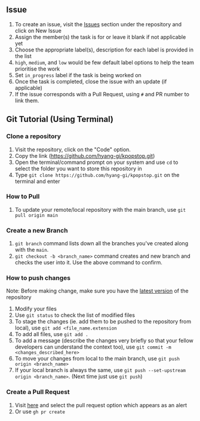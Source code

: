 ## Issue

1. To create an issue, visit the [Issues](https://github.com/hyang-gi/kpopstop/issues) section under the repository and click on New Issue
2. Assign the member(s) the task is for or leave it blank if not applicable yet
3. Choose the appropriate label(s), description for each label is provided in the list
4. `high`, `medium`, and `low` would be few default label options to help the team prioritise the work
5. Set `in_progress` label if the task is being worked on
6. Once the task is completed, close the issue with an update (if applicable)
7. If the issue corresponds with a Pull Request, using `#` and PR number to link them.

## Git Tutorial (Using Terminal)

### Clone a repository

1. Visit the repository, click on the "Code" option. 
2. Copy the link (https://github.com/hyang-gi/kpopstop.git)
3. Open the terminal/command prompt on your system and use `cd` to select the folder you want to store this repository in
4. Type `git clone https://github.com/hyang-gi/kpopstop.git` on the terminal and enter


### How to Pull

1. To update your remote/local repository with the main branch, use `git pull origin main`

### Create a new Branch 

1. `git branch` command lists down all the branches you've created along with the `main`. 
2. `git checkout -b <branch_name>` command creates and new branch and checks the user into it. Use the above command to confirm.

### How to push changes

Note: Before making change, make sure you have the [latest version](#how-to-pull) of the repository 

1. Modify your files
2. Use `git status` to check the list of modified files
3. To stage the changes (ie. add them to be pushed to the repository from local), use `git add <file_name.extension`
4. To add all files, use `git add .`
5. To add a message (describe the changes very briefly so that your fellow developers can understand the context too), use `git commit -m <changes_described_here>`
6. To move your changes from local to the main branch, use `git push origin <branch_name>`
7. If your local branch is always the same, use `git push --set-upstream origin <branch_name>`. (Next time just use `git push`)


### Create a Pull Request

1. Visit [here](https://github.com/hyang-gi/kpopstop/pulls) and select the pull request option which appears as an alert
2. Or use `gh pr create`
